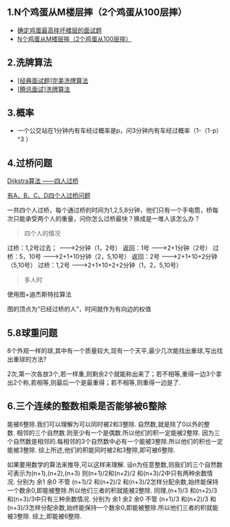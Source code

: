 ## 1.N个鸡蛋从M楼层摔（2个鸡蛋从100层摔）

- [确定鸡蛋最高摔坏楼层的面试题](https://blog.csdn.net/zxj2018/article/details/6974272)
- [N个鸡蛋从M楼层摔（2个鸡蛋从100层摔）](https://blog.csdn.net/wolinxuebin/article/details/47057707)

## 2.洗牌算法

- [[经典面试题]完美洗牌算法](https://blog.csdn.net/sunnyyoona/article/details/43795243)
- [[腾讯面试]洗牌算法](https://blog.csdn.net/hcy0727/article/details/7581671)

## 3.概率

- 一个公交站在1分钟内有车经过概率是p，问3分钟内有车经过概率（1-（1-p）^3 ）

## 4.过桥问题

[Dijkstra算法 ——四人过桥](https://blog.csdn.net/koudaidai/article/details/7904512)

[有A、B、C、D四个人过桥问题](https://blog.csdn.net/u013634862/article/details/39268371)

一共四个人过桥，每个通过桥的时间为1,2,5,8分钟，他们只有一个手电筒，桥每次只能承受两个人的重量，问你怎么过桥最快？换成是一堆人该怎么办？ 

> 四个人的情况

过桥：1,2号过去； --->2分钟（1，2号）
返回：1号 --->2+1分钟（2号）
过桥：5，10号 --->2+1+10分钟（2，5,10号）
返回：2号 --->2+1+10+2分钟（5,10号）
过桥：1,2号 --->2+1+10+2+2分钟（1，2，5,10号）

> 多人时

使用图+迪杰斯特拉算法

图的顶点为“已经过桥的人”，时间就作为有向边的权值 

## 5.8球重问题

8个外观一样的球,其中有一个质量较大,现有一个天平,最少几次能找出重球,写出找出重球的方法? 

2次,第一次各放3个,若一样重,则剩余2个就能称出来了；若不相等,重得一边3个拿出2个称,若相等,则最后一个是最重得；若不相等,则重得一边是了.

## 6.三个连续的整数相乘是否能够被6整除

能被6整除.我们可以理解为可以同时被2和3整除. 自然数,就是除了0以外的整数. 相邻的三个自然数.则至少有一个是偶数.所以他们的积一定能被2整除. 因为三个自然数是相邻的.每相邻的3个自然数中必有一个能被3整除.所以他们的积也一定能被3整除. 综上所述,他们的积能同时被2和3整除,即可被6整除. 

如果要用数学的算法来推导,可以这样来理解. 设n为任意整数,则我们的三个自然数可表示为(n+1),(n+2),(n+3) 则(n+1)/2和(n+2)/2 和(n+3)/2中只有两种余数情况. 分别为 余1 余0 不管 (n+1)/2 和(n+2)/2  和(n+3)/2怎样分配余数,始终能保持一个数余0,即能被整除.所以他们三者的积就能被2整除. 同理,(n+1)/3 和(n+2)/3  和(n+3)/3中只有三种余数情况. 分别为 余1 余2 余0 不管 (n+1)/3 和(n+2)/3  和(n+3)/3怎样分配余数,始终能保持一个数余0,即能被整除.所以他们三者的积就能被3整除. 综上,即能被6整除. 

 


